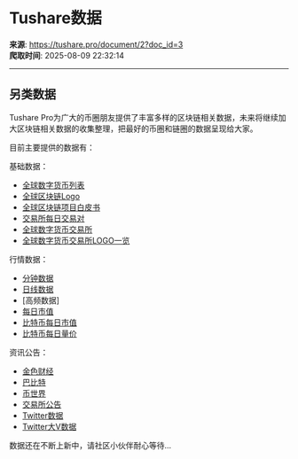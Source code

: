 # Tushare数据

**来源**: https://tushare.pro/document/2?doc_id=3  
**爬取时间**: 2025-08-09 22:32:14

---

## 另类数据

Tushare Pro为广大的币圈朋友提供了丰富多样的区块链相关数据，未来将继续加大区块链相关数据的收集整理，把最好的币圈和链圈的数据呈现给大家。

目前主要提供的数据有：

基础数据：

* [全球数字货币列表](https://tushare.pro/document/41?doc_id=54)
* [全球区块链Logo](https://tushare.pro/document/41?doc_id=55)
* [全球区块链项目白皮书](https://tushare.pro/document/41?doc_id=56)
* [交易所每日交易对](https://tushare.pro/document/41?doc_id=51)
* [全球数字货币交易所](https://tushare.pro/document/41?doc_id=66)
* [全球数字货币交易所LOGO一览](https://tushare.pro/document/41?doc_id=67)

行情数据：

* [分钟数据](https://tushare.pro/document/41?doc_id=4)
* [日线数据](https://tushare.pro/document/41?doc_id=4)
* [高频数据]
* [每日市值](https://tushare.pro/document/41?doc_id=57)
* [比特币每日市值](https://tushare.pro/document/41?doc_id=76)
* [比特币每日量价](https://tushare.pro/document/41?doc_id=77)

资讯公告：

* [金色财经](https://tushare.pro/document/41?doc_id=70)
* [巴比特](https://tushare.pro/document/41?doc_id=71)
* [币世界](https://tushare.pro/document/41?doc_id=73)
* [交易所公告](https://tushare.pro/document/41?doc_id=74)
* [Twitter数据](https://tushare.pro/document/41?doc_id=92)
* [Twitter大V数据](https://tushare.pro/document/41?doc_id=105)

数据还在不断上新中，请社区小伙伴耐心等待...
